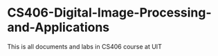 # CS406-Digital-Image-Processing-and-Applications
This is all documents and labs in CS406 course at UIT
